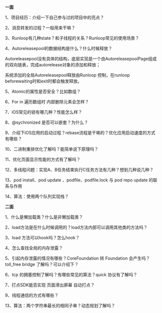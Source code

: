 **一面**



1、项目经历：介绍一下自己参与过的项目中的亮点？

2、消息转发的过程？一般用来干嘛？

3、Runloop有几种state？和子线程的关系？Runloop常见的使用场景？

4、Autoreleasepool的数据结构是什么？什么时候释放？

Autoreleasepool没有具体的结构，底层实现是一个由AutoreleasepoolPage组成的双向链表，完成autorelease对象的添加和释放；

系统添加的全局Autoreleasepool释放由Runloop 控制，在runloop beforewaiting时和exit时都会触发释放。

5、Atomic的属性是否安全？比如数组？

6、For in 遍历数组时 内部删除元素会怎样？

7、iOS常见的锁有哪几种？性能怎么样？

8、@sychronized 是否可以嵌套？为什么？

9、介绍下iOS应用的启动过程？rebase流程是干嘛的？优化应用启动速度的方式有哪些？

10、二进制重排优化了解吗？能简单说下原理吗？

11、优化页面显示性能的方式有了解吗？

12、多线程问题：实现A、B任务结束执行C任务方法有几种？想到几种说几种？

13、pod install、pod update 、podfile、podfile.lock 与 pod repo update 的联系与作用

14、算法：使用两个队列实现栈？



**二面**



1、什么是懒加载类？什么是非懒加载类？

2、load方法是在什么时候调用的？load方法内部可以调用其他类的方法吗？

3、load 方法可以hook吗？怎么hook？

4、怎么查找全局的内存泄露？

5、引起内存泄露的情况有哪些？CoreFoundation 转 Foundation 会产生吗？toll_free bridge 了解吗？可以介绍下？

6、tcp 的拥塞控制了解吗？有哪些常见的算法？quick 协议有了解吗？

7、打点SDK能否实现 页面滑出屏幕 自动打点？

9、线程通信的方式有哪些？

13、算法：两个字符串最长的相同子串？动态规划了解吗？